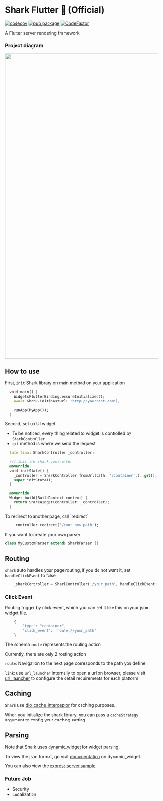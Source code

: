 # Shark Flutter 🦈 (Official)

[![codecov](https://codecov.io/gh/lau1944/shark/branch/dev/graph/badge.svg?token=USH2YH4BK1)](https://codecov.io/gh/lau1944/shark)
[![pub package](https://img.shields.io/pub/v/shark.svg)](https://pub.dev/packages/shark)
[![CodeFactor](https://www.codefactor.io/repository/github/lau1944/shark/badge/main)](https://www.codefactor.io/repository/github/lau1944/shark/overview/main)

A Flutter server rendering framework 

### Project diagram

<img src="https://github.com/lau1944/shark/blob/dev/shark_diagram.png?raw=true" width="1000" >

## How to use 

First, `init` Shark library on main method on your application

```dart
  void main() {
    WidgetsFlutterBinding.ensureInitialized();
    await Shark.init(hostUrl: 'http://yourhost.com');
    
    runApp(MyApp());
  }
```

Second, set up UI widget

* To be noticed, every thing related to widget is controlled by `SharkController`
* `get` method is where we send the request 

``` dart
  late final SharkController _controller;
  
  /// init the shark controller
  @override
  void initState() {
    _controller = SharkController.fromUrl(path: '/container',)..get();
    super.initState();
  }

  @override
  Widget build(BuildContext context) {
    return SharkWidget(controller: _controller);
  }
```

<p> To redirect to another page, call `redirect`

```dart
    _controller.redirect('/your_new_path');
```

If you want to create your own parser

``` dart
class MyCustomParser extends SharkParser {}
```

## Routing

 `shark` auto handles your page routing, if you do not want it, set `handleClickEvent` to false

``` dart
    _sharkController = SharkController('/your_path', handleClickEvent: false);
```

### Click Event

<p> Routing trigger by click event, which you can set it like this on your json widget file.

```javascript
    {
        'type': "container",
        'click_event': 'route://your_path'
    }
```
  
The schema `route` represents the routing action 

Currently, there are only 2 routing action


`route`: Navigation to the next page corresponds to the path you define

`link`: use `url_launcher` internally to open a url on browser, please visit [url_launcher](https://pub.dev/packages/url_launcher) to configure the detail requirements for each platform

## Caching

`Shark` use [dio_cache_interceptor](https://pub.dev/packages/dio_cache_interceptor) for caching purposes.

When you initialize the shark library, you can pass a `cacheStrategy` argument to config your caching setting.

## Parsing

Note that Shark uses [dynamic_widget](https://pub.dev/packages/dynamic_widget) for widget parsing,

To view the json format, go visit [documentation](https://github.com/dengyin2000/dynamic_widget/blob/master/WIDGETS.md) on dynamic_widget.

You can also view the [express server sample](https://github.com/lau1944/shark-server)

### Future Job

 - Security
 - Localization

